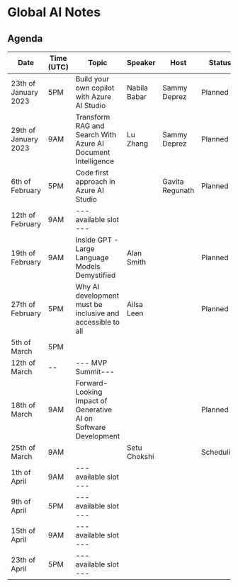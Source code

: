 # Global AI Notes

## Agenda
|Date|Time (UTC)|Topic|Speaker|Host|Status|
|----|----------|-----|-------|----|------|
|23th of January 2023|5PM|Build your own copilot with Azure AI Studio|Nabila Babar|Sammy Deprez|Planned|
|29th of January 2023|9AM|Transform RAG and Search With Azure AI Document Intelligence|Lu Zhang|Sammy Deprez|Planned|Planned|
|6th of February|5PM|Code first approach in Azure AI Studio||Gavita Regunath|Planned|
|12th of February|9AM| --- available slot ---||||
|19th of February|9AM|Inside GPT - Large Language Models Demystified|Alan Smith||Planned|
|27th of February|5PM| Why AI development must be inclusive and accessible to all |Ailsa Leen||Planned|
|5th of March|5PM|||||
|12th of March|--| --- MVP Summit---||||
|18th of March|9AM|Forward-Looking Impact of Generative AI on Software Development|||Planned|
|25th of March|9AM| | Setu Chokshi ||Scheduling|
|1th of April|9AM| --- available slot ---||||
|9th of April|5PM| --- available slot ---||||
|15th of April|9AM| --- available slot ---||||
|23th of April|5PM| --- available slot ---||||
